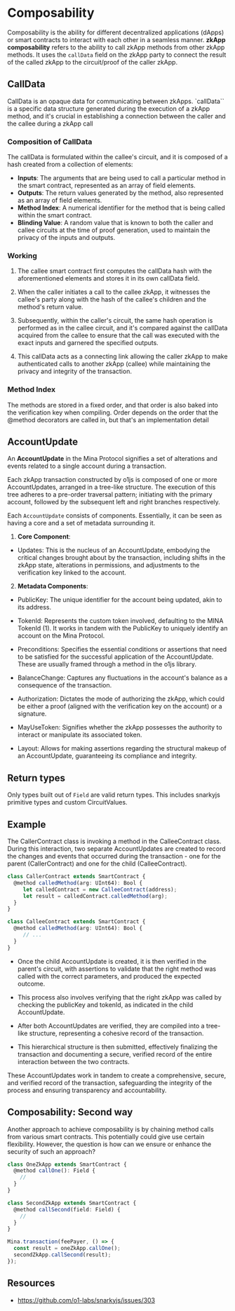 # Composability

Composability is the ability for different decentralized applications (dApps) or smart contracts to interact with each other in a seamless manner.
**zkApp composability** refers to the ability to call zkApp methods from other zkApp methods. It uses the `callData` field on the zkApp party to connect the result of the called zkApp to the circuit/proof of the caller zkApp.

## CallData
CallData is an opaque data for communicating between zkApps. `callData`` is a specific data structure generated during the execution of a zkApp method, and it's crucial in establishing a connection between the caller and the callee during a zkApp call

### Composition of CallData

The callData is formulated within the callee's circuit, and it is composed of a hash created from a collection of elements:

- **Inputs**: The arguments that are being used to call a particular method in the smart contract, represented as an array of field elements.
- **Outputs**: The return values generated by the method, also represented as an array of field elements.
- **Method Index**: A numerical identifier for the method that is being called within the smart contract.
- **Blinding Value**: A random value that is known to both the caller and callee circuits at the time of proof generation, used to maintain the privacy of the inputs and outputs.

### Working

1. The callee smart contract first computes the callData hash with the aforementioned elements and stores it in its own callData field.

2. When the caller initiates a call to the callee zkApp, it witnesses the callee's party along with the hash of the callee's children and the method's return value.

3. Subsequently, within the caller's circuit, the same hash operation is performed as in the callee circuit, and it's compared against the callData acquired from the callee to ensure that the call was executed with the exact inputs and garnered the specified outputs.

4. This callData acts as a connecting link allowing the caller zkApp to make authenticated calls to another zkApp (callee) while maintaining the privacy and integrity of the transaction.

### Method Index
The methods are stored in a fixed order, and that order is also baked into the verification key when compiling. Order depends on the order that the @method decorators are called in, but that's an implementation detail

## AccountUpdate
An **AccountUpdate** in the Mina Protocol signifies a set of alterations and events related to a single account during a transaction.

Each zkApp transaction constructed by o1js is composed of one or more AccountUpdates, arranged in a tree-like structure. The execution of this tree adheres to a pre-order traversal pattern; initiating with the primary account, followed by the subsequent left and right branches respectively.

Each `AccountUpdate` consists of components. Essentially, it can be seen as having a core and a set of metadata surrounding it.

1. **Core Component**:

- Updates: This is the nucleus of an AccountUpdate, embodying the critical changes brought about by the transaction, including shifts in the zkApp state, alterations in permissions, and adjustments to the verification key linked to the account.

2. **Metadata Components**:

- PublicKey: The unique identifier for the account being updated, akin to its address.

- TokenId: Represents the custom token involved, defaulting to the MINA TokenId (1). It works in tandem with the PublicKey to uniquely identify an account on the Mina Protocol.

- Preconditions: Specifies the essential conditions or assertions that need to be satisfied for the successful application of the AccountUpdate. These are usually framed through a method in the o1js library.

- BalanceChange: Captures any fluctuations in the account's balance as a consequence of the transaction.

- Authorization: Dictates the mode of authorizing the zkApp, which could be either a proof (aligned with the verification key on the account) or a signature.

- MayUseToken: Signifies whether the zkApp possesses the authority to interact or manipulate its associated token.

- Layout: Allows for making assertions regarding the structural makeup of an AccountUpdate, guaranteeing its compliance and integrity.

## Return types
Only types built out of `Field` are valid return types. This includes snarkyjs primitive types and custom CircuitValues.

## Example

The CallerContract class is invoking a method in the CalleeContract class. During this interaction, two separate AccountUpdates are created to record the changes and events that occurred during the transaction - one for the parent (CallerContract) and one for the child (CalleeContract).

```ts
class CallerContract extends SmartContract {
  @method calledMethod(arg: UInt64): Bool {
     let calledContract = new CalleeContract(address);
     let result = calledContract.calledMethod(arg);
  }
}

class CalleeContract extends SmartContract {
  @method calledMethod(arg: UInt64): Bool {
     // ...
  }
}
```

- Once the child AccountUpdate is created, it is then verified in the parent's circuit, with assertions to validate that the right method was called with the correct parameters, and produced the expected outcome.

- This process also involves verifying that the right zkApp was called by checking the publicKey and tokenId, as indicated in the child AccountUpdate.

- After both AccountUpdates are verified, they are compiled into a tree-like structure, representing a cohesive record of the transaction.

- This hierarchical structure is then submitted, effectively finalizing the transaction and documenting a secure, verified record of the entire interaction between the two contracts.

These AccountUpdates work in tandem to create a comprehensive, secure, and verified record of the transaction, safeguarding the integrity of the process and ensuring transparency and accountability.


## Composability: Second way
Another approach to achieve composability is by chaining method calls from various smart contracts. This potentially could give use certain flexibility. However, the question is how can we ensure or enhance the security of such an approach?

```ts
class OneZkApp extends SmartContract {
  @method callOne(): Field {
    //
  }
}

class SecondZkApp extends SmartContract {
  @method callSecond(field: Field) {
    //
  }
}

Mina.transaction(feePayer, () => {
  const result = oneZkApp.callOne();
  secondZkApp.callSecond(result);
});

```

## Resources
- https://github.com/o1-labs/snarkyjs/issues/303